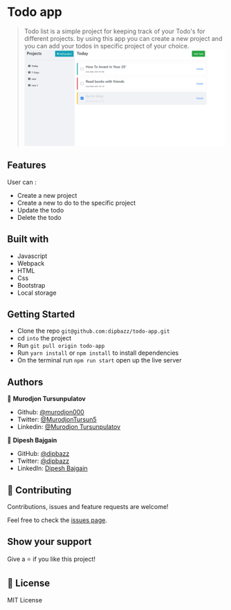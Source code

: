 # Todo app

> Todo list is a simple project for keeping track of your Todo's for different projects. by using this app you can create a new project and you can add your todos in specific project of your choice.
![Todo app](./todo.png)

## Features
 User can :
 - Create a new project
 - Create a new to do to the specific project
 - Update the todo
 - Delete the todo

## Built with
- Javascript
- Webpack
- HTML
- Css
- Bootstrap
- Local storage

## Getting Started

- Clone the repo `git@github.com:dipbazz/todo-app.git`
- cd `into` the project
- Run `git pull origin todo-app`
- Run `yarn install` or `npm install` to install dependencies
- On the terminal run `npm run start` open up the live server



## Authors

👤 **Murodjon Tursunpulatov**

- Github: [@murodjon000](https://github.com/murodjon000)
- Twitter: [@MurodjonTursun5](https://twitter.com/MurodjonTursun5)
- Linkedin: [@Murodjon Tursunpulatov](https://www.linkedin.com/in/murodjon-tursunpulatov-5189481b3/)

👤 **Dipesh Bajgain**

- GitHub: [@dipbazz](https://github.com/dipbazz)
- Twitter: [@dipbazz](https://twitter.com/dipbazz)
- LinkedIn: [Dipesh Bajgain](https://www.linkedin.com/in/dipbazz/)

## 🤝 Contributing

Contributions, issues and feature requests are welcome!

Feel free to check the [issues page](issues/).

## Show your support

Give a ⭐️ if you like this project!

## 📝 License

MIT License